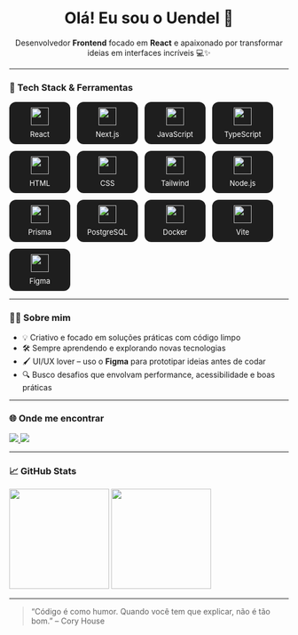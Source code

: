 <h1 align="center">Olá! Eu sou o Uendel 👋</h1>

<p align="center">
  Desenvolvedor <strong>Frontend</strong> focado em <strong>React</strong> e apaixonado por transformar ideias em interfaces incríveis 💻✨
</p>

---

### 🚀 Tech Stack & Ferramentas

<style>
  .tech-grid {
    display: flex;
    flex-wrap: wrap;
    gap: 12px;
    margin-top: 12px;
  }

  .tech-item {
    display: flex;
    flex-direction: column;
    align-items: center;
    width: 90px;
    padding: 10px;
    border-radius: 12px;
    background-color: #1e1e1e;
    transition: 0.3s;
    box-shadow: 0 0 0 transparent;
  }

  .tech-item:hover {
    box-shadow: 0 0 10px rgba(0, 255, 170, 0.6);
    transform: translateY(-4px);
  }

  .tech-item img {
    width: 32px;
    height: 32px;
  }

  .tech-item span {
    margin-top: 8px;
    color: #ffffff;
    font-size: 13px;
    text-align: center;
  }
</style>

<div class="tech-grid">
  <div class="tech-item">
    <img src="https://cdn.jsdelivr.net/gh/devicons/devicon/icons/react/react-original.svg" />
    <span>React</span>
  </div>
  <div class="tech-item">
    <img src="https://cdn.jsdelivr.net/gh/devicons/devicon/icons/nextjs/nextjs-original.svg" />
    <span>Next.js</span>
  </div>
  <div class="tech-item">
    <img src="https://cdn.jsdelivr.net/gh/devicons/devicon/icons/javascript/javascript-original.svg" />
    <span>JavaScript</span>
  </div>
  <div class="tech-item">
    <img src="https://cdn.jsdelivr.net/gh/devicons/devicon/icons/typescript/typescript-original.svg" />
    <span>TypeScript</span>
  </div>
  <div class="tech-item">
    <img src="https://cdn.jsdelivr.net/gh/devicons/devicon/icons/html5/html5-original.svg" />
    <span>HTML</span>
  </div>
  <div class="tech-item">
    <img src="https://cdn.jsdelivr.net/gh/devicons/devicon/icons/css3/css3-original.svg" />
    <span>CSS</span>
  </div>
  <div class="tech-item">
    <img src="https://upload.wikimedia.org/wikipedia/commons/thumb/d/d5/Tailwind_CSS_Logo.svg/512px-Tailwind_CSS_Logo.svg.png?20230715030042" />
    <span>Tailwind</span>
  </div>
  <div class="tech-item">
    <img src="https://cdn.jsdelivr.net/gh/devicons/devicon/icons/nodejs/nodejs-original.svg" />
    <span>Node.js</span>
  </div>
  <div class="tech-item">
    <img src="https://cdn.jsdelivr.net/gh/devicons/devicon/icons/prisma/prisma-original.svg" />
    <span>Prisma</span>
  </div>
  <div class="tech-item">
    <img src="https://cdn.jsdelivr.net/gh/devicons/devicon/icons/postgresql/postgresql-original.svg" />
    <span>PostgreSQL</span>
  </div>
  <div class="tech-item">
    <img src="https://cdn.jsdelivr.net/gh/devicons/devicon/icons/docker/docker-original.svg" />
    <span>Docker</span>
  </div>
  <div class="tech-item">
    <img src="https://cdn.jsdelivr.net/gh/devicons/devicon/icons/vite/vite-original.svg" />
    <span>Vite</span>
  </div>
  <div class="tech-item">
    <img src="https://cdn.jsdelivr.net/gh/devicons/devicon/icons/figma/figma-original.svg" />
    <span>Figma</span>
  </div>
</div>


---

### 👨‍💻 Sobre mim

- 💡 Criativo e focado em soluções práticas com código limpo
- 🛠️ Sempre aprendendo e explorando novas tecnologias
- 🖌️ UI/UX lover – uso o **Figma** para prototipar ideias antes de codar
- 🔍 Busco desafios que envolvam performance, acessibilidade e boas práticas

---

### 🌐 Onde me encontrar

<div align="left">
  <a href="https://portfolio-uendelup.vercel.app/" target="_blank">
    <img src="https://img.shields.io/badge/Portfólio-000?style=for-the-badge&logo=vercel&logoColor=white" />
  </a>
  <a href="https://www.linkedin.com/in/uendel-papa-1b6294211/" target="_blank">
    <img src="https://img.shields.io/badge/LinkedIn-0A66C2?style=for-the-badge&logo=linkedin&logoColor=white" />
  </a>
</div>

---

### 📈 GitHub Stats

<div align="left">
  <img height="180em" src="https://github-readme-stats.vercel.app/api?username=uendelpapa&show_icons=true&theme=radical" />
  <img height="180em" src="https://github-readme-stats.vercel.app/api/top-langs/?username=uendelpapa&layout=compact&theme=radical" />
</div>

---

> “Código é como humor. Quando você tem que explicar, não é tão bom.” – Cory House
